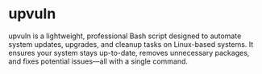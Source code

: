 # upvuln
upvuln is a lightweight, professional Bash script designed to automate system updates, upgrades, and cleanup tasks on Linux-based systems. It ensures your system stays up-to-date, removes unnecessary packages, and fixes potential issues—all with a single command.
